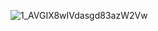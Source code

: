 ![1_AVGIX8wIVdasgd83azW2Vw](https://github.com/lamxuanthinh/e-commerce-microservices-demo/assets/94306642/de38788e-07f4-4108-a010-52bf4d011871)

